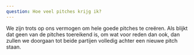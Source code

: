 ```yaml
---
question: Hoe veel pitches krijg ik?
---
```

We zijn trots op ons vermogen om hele goede pitches te creëren. Als blijkt dat geen van de pitches toereikend is, om wat voor reden dan ook, dan zullen we doorgaan tot beide partijen volledig achter een nieuwe pitch staan.